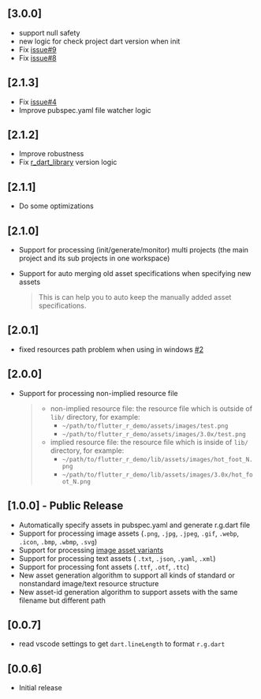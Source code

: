 ## [3.0.0]

- support null safety 
- new logic for check project dart version when init
- Fix [issue#9](https://github.com/Fly-Mix/flr-vscode-extension/issues/9)
- Fix [issue#8](https://github.com/Fly-Mix/flr-vscode-extension/issues/8)
## [2.1.3]

- Fix [issue#4](https://github.com/Fly-Mix/flr-vscode-extension/issues/4)
- Improve pubspec.yaml file watcher logic

## [2.1.2]

- Improve robustness
- Fix [r_dart_library](https://github.com/YK-Unit/r_dart_library) version logic 

## [2.1.1]

- Do some optimizations

## [2.1.0]

- Support for processing (init/generate/monitor) multi projects (the main project and its sub projects in one workspace)

- Support for auto merging old asset specifications when specifying new assets

   > This is can help you to auto keep the manually added asset specifications.

## [2.0.1]

- fixed resources path problem when using in windows [#2](https://github.com/Fly-Mix/flr-vscode-extension/issues/2)

## [2.0.0]

- Support for processing non-implied resource file

  > - non-implied resource file: the resource file which is outside of `lib/` directory, for example:
  >   - `~/path/to/flutter_r_demo/assets/images/test.png`
  >   - `~/path/to/flutter_r_demo/assets/images/3.0x/test.png`
  > - implied resource file: the resource file which is inside of `lib/` directory, for example:
  >   - `~/path/to/flutter_r_demo/lib/assets/images/hot_foot_N.png`
  >   - `~/path/to/flutter_r_demo/lib/assets/images/3.0x/hot_foot_N.png`

## [1.0.0] - Public Release

- Automatically specify assets in pubspec.yaml and generate r.g.dart file
- Support for processing image assets (`.png`, `.jpg`, `.jpeg`, `.gif`, `.webp`, `.icon`, `.bmp`, `.wbmp`, `.svg`)
- Support for processing [image asset variants](https://flutter.dev/docs/development/ui/assets-and-images#asset-variants)
- Support for processing text assets ( `.txt`, `.json`, `.yaml`, `.xml`)
- Support for processing font assets (`.ttf`, `.otf`, `.ttc`)
- New asset generation algorithm to support all kinds of standard or nonstandard image/text resource structure
- New asset-id generation algorithm to support assets with the same filename but different path

## [0.0.7]

- read vscode settings to get `dart.lineLength` to format `r.g.dart`

## [0.0.6]

- Initial release
